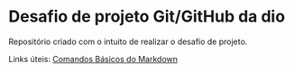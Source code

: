 # Desafio de projeto Git/GitHub da dio
Repositório criado com o intuito de realizar o desafio de projeto.

 Links úteis:
[Comandos Básicos do Markdown](https://www.markdownguide.org/basic-syntax/)
